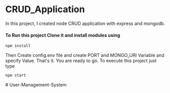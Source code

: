 # CRUD_Application
In this project, I created node CRUD application with express and mongodb.

#### To Run this project Clone it and install modules using
```
npm install
```

Then Create config.env file and create PORT and MONGO_URI Variable and specify Value.
That's it. You are ready to go. To execute this project just type
```
npm start
```


#   U s e r - M a n a g e m e n t - S y s t e m  
 